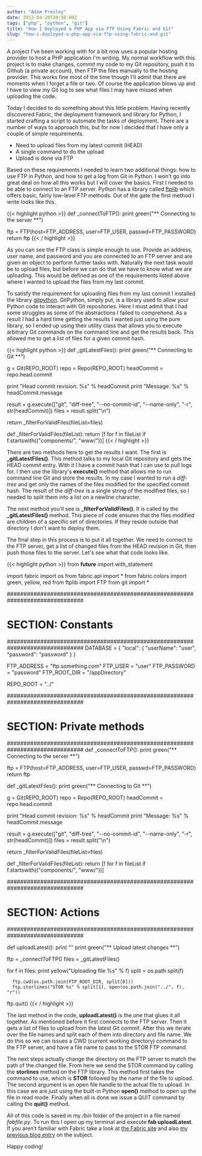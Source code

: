 ```yaml
---
author: "Adam Presley"
date: 2013-04-20T20:58:00Z
tags: ["php", "python", "git"]
title: "How I Deployed a PHP App via FTP Using Fabric and Git"
slug: "how-i-deployed-a-php-app-via-ftp-using-fabric-and-git"
---
```


A project I've been working with for a bit now uses a popular hosting
provider to host a PHP application I'm writing. My normal workflow with
this project is to make changes, commit my code to my Git repository,
push it to Github (a private account), then FTP the files manually to
the hosting provider. This works fine most of the time though I'll admit
that there are moments when I forget a file or two. Of course the
application blows up and I have to view my Git log to see what files I
may have missed when uploading the code.

<!-- excerpt -->

Today I decided to do something about this little problem. Having
recently discovered Fabric, the deployment framework and library for
Python, I started crafting a script to automate the tasks of deployment.
There are a number of ways to approach this, but for now I decided that
I have only a couple of simple requirements.

* Need to upload files from my latest commit (HEAD)
* A single command to do the upload
* Upload is done via FTP

Based on these requirements I needed to learn two additional things: how
to use FTP in Python, and how to get a log from Git in Python. I won't
go into great deal on how all this works but I will cover the basics.
First I needed to be able to connect to an FTP server. Python has a
library called [ftplib](http://docs.python.org/2/library/ftplib.html) which offers basic, fairly low-level FTP
methods. Out of the gate the first method I write looks like this.

{{< highlight python >}}
def _connectToFTP():
   print green("** Connecting to the server **")

   ftp = FTP(host=FTP_ADDRESS, user=FTP_USER, passwd=FTP_PASSWORD)
   return ftp
{{< / highlight >}}

As you can see the FTP class is simple enough to use. Provide an
address, user name, and password and you are connected to an FTP server
and are given an object to perform further tasks with. Naturally the
next task would be to upload files, but before we can do that we have to
know what we are uploading. This would be defined as one of the
requirements listed above where I wanted to upload the files from my
last commit.

To satisfy the requirement for uploading files from my last commit I
installed the library [gitpython](https://github.com/gitpython-developers/GitPython). GitPython, simply put, is a
library used to allow your Python code to interact with Git
repositories. Here I must admit that I had some struggles as some of the
abstractions I failed to comprehend. As a result I had a hard time
getting the results I wanted just using the pure library, so I ended up
using their utility class that allows you to execute arbitrary Git
commands on the command line and get the results back. This allowed me
to get a list of files for a given commit hash.

{{< highlight python >}}
def _gitLatestFiles():
   print green("** Connecting to Git **")

   g = Git(REPO_ROOT)
   repo = Repo(REPO_ROOT)
   headCommit = repo.head.commit

   print "Head commit revision: %s" % headCommit
   print "Message: %s" % headCommit.message

   result = g.execute(["git", "diff-tree", "--no-commit-id", "--name-only", "-r", str(headCommit)])
   files = result.split("\n")

   return _filterForValidFiles(fileList=files)

def _filterForValidFiles(fileList):
   return [f for f in fileList if f.startswith(("components/", "www/"))]
{{< / highlight >}}

There are two methods here to get the results I want. The first is
**_gitLatestFiles()**. This method talks to my local Git repository and
gets the HEAD commit entry. With it I have a commit hash that I can use
to pull logs for. I then use the library's **execute()** method that
allows me to run command line Git and store the results. In my case I
wanted to run a *diff-tree* and get only the names of the files modified
for the specified commit hash. The result of the *diff-tree* is a single
string of the modified files, so I needed to split them into a list on a
newline character.

The next method you'll see is **_filterForValidFiles()**. It is called
by the **_gitLatestFiles()** method. This piece of code ensures that
the files modified are children of a specific set of directories. If
they reside outside that directory I don't want to deploy them.

The final step in this process is to put it all together. We need to
connect to the FTP server, get a list of changed files from the HEAD
revision in Git, then push those files to the server. Let's see what
that code looks like.

{{< highlight python >}}
from __future__ import with_statement

import fabric
import os
from fabric.api import *
from fabric.colors import green, yellow, red
from ftplib import FTP
from git import *

###############################################################################
# SECTION: Constants
###############################################################################
DATABASE = {
   "local": {
      "userName": "user",
      "password": "password"
   }
}

FTP_ADDRESS = "ftp.something.com"
FTP_USER = "user"
FTP_PASSWORD = "password"
FTP_ROOT_DIR = "/appDirectory"

REPO_ROOT = "../"


###############################################################################
# SECTION: Private methods
###############################################################################
def _connectToFTP():
   print green("** Connecting to the server **")

   ftp = FTP(host=FTP_ADDRESS, user=FTP_USER, passwd=FTP_PASSWORD)
   return ftp

def _gitLatestFiles():
   print green("** Connecting to Git **")

   g = Git(REPO_ROOT)
   repo = Repo(REPO_ROOT)
   headCommit = repo.head.commit

   print "Head commit revision: %s" % headCommit
   print "Message: %s" % headCommit.message

   result = g.execute(["git", "diff-tree", "--no-commit-id", "--name-only", "-r", str(headCommit)])
   files = result.split("\n")

   return _filterForValidFiles(fileList=files)

def _filterForValidFiles(fileList):
   return [f for f in fileList if f.startswith(("components/", "www/"))]


###############################################################################
# SECTION: Actions
###############################################################################

def uploadLatest():
   print ""
   print green("** Upload latest changes **")

   ftp = _connectToFTP()
   files = _gitLatestFiles()

   for f in files:
      print yellow("Uploading file %s" % f)
      split = os.path.split(f)

      ftp.cwd(os.path.join(FTP_ROOT_DIR, split[0]))
      ftp.storlines("STOR %s" % split[1], open(os.path.join("../", f), "r"))

   ftp.quit()
{{< / highlight >}}

The last method in the code, **uploadLatest()** is the one that glues it
all together. As mentioned before it first connects to the FTP server.
Then it gets a list of files to upload from the latest Git commit. After
this we iterate over the file names and split each of them into
directory and file name. We do this so we can issues a CWD (current
working directory) command to the FTP server, and have a file name to
pass to the STOR FTP command.

The next steps actually change the directory on the FTP server to match
the path of the changed file. From here we send the STOR command by
calling the **storlines** method on the FTP library. This method first
takes the command to use, which is **STOR** followed by the name of the
file to upload. The second argument is an open file handle to the actual
file to upload. In this case we are just using the built-in Python
**open()** method to open up the file in read mode. Finally when all is
done we issue a QUIT command by calling the **quit()** method.

All of this code is saved in my */bin* folder of the project in a file
named *fabfile.py*. To run this I open up my terminal and execute **fab
uploadLatest**. If you aren't familiar with Fabric take a look at [the
Fabric site](http://docs.fabfile.org/en/1.6/) and also
[my previous blog entry](#post/2012/10/my-first-experience-with-fabric-and-amazon-ec2) on the subject.

Happy coding!
